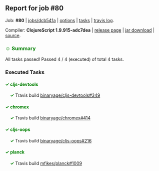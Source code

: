 ## Report for job #80

Job: **#80** | [jobs/dcb541a](https://github.com/cljs-oss/canary/commit/dcb541ae2262387685e026a9c01f68be52640b6f) | [options](options.edn) | [tasks](tasks.edn) | [travis log](https://travis-ci.org/cljs-oss/canary/builds/266186569).

Compiler: **ClojureScript 1.9.915-adc7dea** | [release page](https://github.com/cljs-oss/canary/releases/tag/r1.9.915-adc7dea) | [jar download](https://github.com/cljs-oss/canary/releases/download/r1.9.915-adc7dea/clojurescript-1.9.915-adc7dea.jar) | [source](https://github.com/clojure/clojurescript/commit/adc7deaafc54f6f7d27cc631db4e381d222a818c).

### <b style='color:green'>☺ Summary</b>

All tasks passed! Passed 4 / 4 (executed) of total 4 tasks.

### Executed Tasks

#### <b style='color:green'>&#x2713; cljs-devtools</b>
&nbsp;&nbsp;&nbsp;&nbsp;<b style='color:green'>&#x2713;</b> Travis build [binaryage/cljs-devtools#349](https://travis-ci.org/binaryage/cljs-devtools/builds/266187003)<br>

#### <b style='color:green'>&#x2713; chromex</b>
&nbsp;&nbsp;&nbsp;&nbsp;<b style='color:green'>&#x2713;</b> Travis build [binaryage/chromex#414](https://travis-ci.org/binaryage/chromex/builds/266187001)<br>

#### <b style='color:green'>&#x2713; cljs-oops</b>
&nbsp;&nbsp;&nbsp;&nbsp;<b style='color:green'>&#x2713;</b> Travis build [binaryage/cljs-oops#216](https://travis-ci.org/binaryage/cljs-oops/builds/266187005)<br>

#### <b style='color:green'>&#x2713; planck</b>
&nbsp;&nbsp;&nbsp;&nbsp;<b style='color:green'>&#x2713;</b> Travis build [mfikes/planck#1009](https://travis-ci.org/mfikes/planck/builds/266187007)<br>